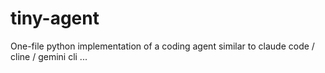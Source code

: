 # tiny-agent
One-file python implementation of a coding agent similar to claude code / cline / gemini cli ...
